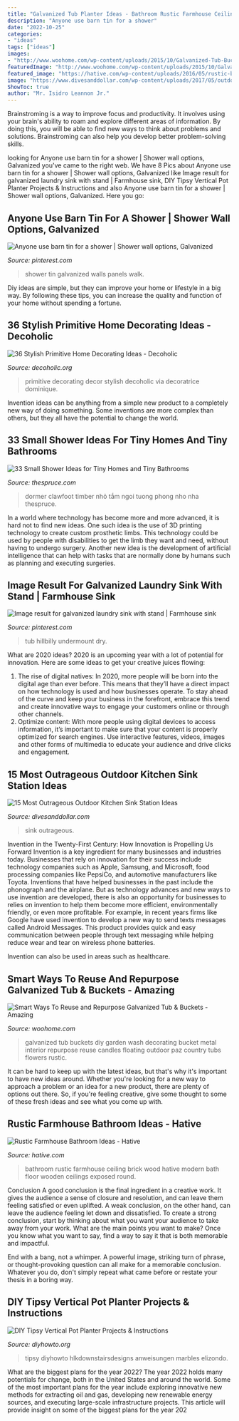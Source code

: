 ```yaml
---
title: "Galvanized Tub Planter Ideas - Bathroom Rustic Farmhouse Ceiling Brick Wood Hative Modern Bath Floor Wooden Ceilings Exposed Round"
description: "Anyone use barn tin for a shower"
date: "2022-10-25"
categories:
- "ideas"
tags: ["ideas"]
images:
- "http://www.woohome.com/wp-content/uploads/2015/10/Galvanized-Tub-Buckets-WooHome-28.jpg"
featuredImage: "http://www.woohome.com/wp-content/uploads/2015/10/Galvanized-Tub-Buckets-WooHome-28.jpg"
featured_image: "https://hative.com/wp-content/uploads/2016/05/rustic-bathroom/44-rustic-bathroom-ideas.jpg"
image: "https://www.divesanddollar.com/wp-content/uploads/2017/05/outdoor-kitchen-sink-station-13-FILEminimizer.jpg"
ShowToc: true
author: "Mr. Isidro Leannon Jr."
---
```



Brainstroming is a way to improve focus and productivity. It involves using your brain's ability to roam and explore different areas of information. By doing this, you will be able to find new ways to think about problems and solutions. Brainstroming can also help you develop better problem-solving skills.

	

		
looking for Anyone use barn tin for a shower | Shower wall options, Galvanized you've came to the right web. We have 8 Pics about Anyone use barn tin for a shower | Shower wall options, Galvanized like Image result for galvanized laundry sink with stand | Farmhouse sink, DIY Tipsy Vertical Pot Planter Projects &amp; Instructions and also Anyone use barn tin for a shower | Shower wall options, Galvanized. Here you go:
		
    
## Anyone Use Barn Tin For A Shower | Shower Wall Options, Galvanized

<img loading=lazy src="https://i.pinimg.com/736x/80/8f/e8/808fe8065761e040c6ffe05901eefade.jpg" onerror="this.onerror=null;this.src='https://tse2.mm.bing.net/th?id=OIP.ODdE8LU_5RhUUQv3g0xcmQHaJ4&amp;pid=15.1';" alt="Anyone use barn tin for a shower | Shower wall options, Galvanized">

_Source: pinterest.com_

>shower tin galvanized walls panels walk. 

	

Diy ideas are simple, but they can improve your home or lifestyle in a big way. By following these tips, you can increase the quality and function of your home without spending a fortune.

    
## 36 Stylish Primitive Home Decorating Ideas - Decoholic

<img loading=lazy src="http://decoholic.org/wp-content/uploads/2013/03/primtive-36-home-decor.png" onerror="this.onerror=null;this.src='https://tse1.mm.bing.net/th?id=OIP.2BhfwGrX12qmVQ-08BdUBgHaLH&amp;pid=15.1';" alt="36 Stylish Primitive Home Decorating Ideas - Decoholic">

_Source: decoholic.org_

>primitive decorating decor stylish decoholic via decoratrice dominique. 

	

Invention ideas can be anything from a simple new product to a completely new way of doing something. Some inventions are more complex than others, but they all have the potential to change the world.

    
## 33 Small Shower Ideas For Tiny Homes And Tiny Bathrooms

<img loading=lazy src="https://fthmb.tqn.com/VQWcULiMam6nUVr1QdmKbkE8vsA=/960x0/filters:no_upscale()/fin-12-tiny-shower-clawfoot-tub-5a3595b89802070037fc260a.jpg" onerror="this.onerror=null;this.src='https://tse1.mm.bing.net/th?id=OIP.V7hDlNRK2q4KTW5OOXuk2QHaLG&amp;pid=15.1';" alt="33 Small Shower Ideas for Tiny Homes and Tiny Bathrooms">

_Source: thespruce.com_

>dormer clawfoot timber nhỏ tắm ngoi tuong phong nho nha thespruce. 

	

In a world where technology has become more and more advanced, it is hard not to find new ideas. One such idea is the use of 3D printing technology to create custom prosthetic limbs. This technology could be used by people with disabilities to get the limb they want and need, without having to undergo surgery. Another new idea is the development of artificial intelligence that can help with tasks that are normally done by humans such as planning and executing surgeries.

    
## Image Result For Galvanized Laundry Sink With Stand | Farmhouse Sink

<img loading=lazy src="https://i.pinimg.com/736x/22/13/57/22135738e7ca1ef803b91828815cf83d.jpg" onerror="this.onerror=null;this.src='https://tse3.mm.bing.net/th?id=OIP.ciYbDz8h28npu82YvDHIwQHaHa&amp;pid=15.1';" alt="Image result for galvanized laundry sink with stand | Farmhouse sink">

_Source: pinterest.com_

>tub hillbilly undermount dry. 

	

What are 2020 ideas?
2020 is an upcoming year with a lot of potential for innovation. Here are some ideas to get your creative juices flowing: 
1. The rise of digital natives: In 2020, more people will be born into the digital age than ever before. This means that they’ll have a direct impact on how technology is used and how businesses operate. To stay ahead of the curve and keep your business in the forefront, embrace this trend and create innovative ways to engage your customers online or through other channels. 
2. Optimize content: With more people using digital devices to access information, it’s important to make sure that your content is properly optimized for search engines. Use interactive features, videos, images and other forms of multimedia to educate your audience and drive clicks and engagement. 

    
## 15 Most Outrageous Outdoor Kitchen Sink Station Ideas

<img loading=lazy src="https://www.divesanddollar.com/wp-content/uploads/2017/05/outdoor-kitchen-sink-station-13-FILEminimizer.jpg" onerror="this.onerror=null;this.src='https://tse1.mm.bing.net/th?id=OIP.Wya6--kzvVZP4H4moYAIbgHaNJ&amp;pid=15.1';" alt="15 Most Outrageous Outdoor Kitchen Sink Station Ideas">

_Source: divesanddollar.com_

>sink outrageous. 

	

Invention in the Twenty-First Century: How Innovation is Propelling Us Forward
Invention is a key ingredient for many businesses and industries today. Businesses that rely on innovation for their success include technology companies such as Apple, Samsung, and Microsoft, food processing companies like PepsiCo, and automotive manufacturers like Toyota. Inventions that have helped businesses in the past include the phonograph and the airplane.
But as technology advances and new ways to use invention are developed, there is also an opportunity for businesses to relies on invention to help them become more efficient, environmentally friendly, or even more profitable. For example, in recent years firms like Google have used invention to develop a new way to send texts messages called Android Messages. This product provides quick and easy communication between people through text messaging while helping reduce wear and tear on wireless phone batteries.

Invention can also be used in areas such as healthcare.

    
## Smart Ways To Reuse And Repurpose Galvanized Tub &amp; Buckets - Amazing

<img loading=lazy src="http://www.woohome.com/wp-content/uploads/2015/10/Galvanized-Tub-Buckets-WooHome-28.jpg" onerror="this.onerror=null;this.src='https://tse2.mm.bing.net/th?id=OIP.kIClyZAHqivchhocQIs1-QHaLG&amp;pid=15.1';" alt="Smart Ways To Reuse and Repurpose Galvanized Tub &amp; Buckets - Amazing">

_Source: woohome.com_

>galvanized tub buckets diy garden wash decorating bucket metal interior repurpose reuse candles floating outdoor paz country tubs flowers rustic. 

	

It can be hard to keep up with the latest ideas, but that's why it's important to have new ideas around. Whether you're looking for a new way to approach a problem or an idea for a new product, there are plenty of options out there. So, if you're feeling creative, give some thought to some of these fresh ideas and see what you come up with.

    
## Rustic Farmhouse Bathroom Ideas - Hative

<img loading=lazy src="https://hative.com/wp-content/uploads/2016/05/rustic-bathroom/44-rustic-bathroom-ideas.jpg" onerror="this.onerror=null;this.src='https://tse4.mm.bing.net/th?id=OIP.W8_17qck7IKXSFOuSOBI7gHaLH&amp;pid=15.1';" alt="Rustic Farmhouse Bathroom Ideas - Hative">

_Source: hative.com_

>bathroom rustic farmhouse ceiling brick wood hative modern bath floor wooden ceilings exposed round. 

	

Conclusion
A good conclusion is the final ingredient in a creative work. It gives the audience a sense of closure and resolution, and can leave them feeling satisfied or even uplifted. A weak conclusion, on the other hand, can leave the audience feeling let down and dissatisfied.
To create a strong conclusion, start by thinking about what you want your audience to take away from your work. What are the main points you want to make? Once you know what you want to say, find a way to say it that is both memorable and impactful.

End with a bang, not a whimper. A powerful image, striking turn of phrase, or thought-provoking question can all make for a memorable conclusion. Whatever you do, don't simply repeat what came before or restate your thesis in a boring way.

    
## DIY Tipsy Vertical Pot Planter Projects &amp; Instructions

<img loading=lazy src="https://www.diyhowto.org/wp-content/uploads/DIYHowto-DIY-Tipsy-Vertical-Pot-Planter-DIY-Projects-Instructions-06-1.jpg" onerror="this.onerror=null;this.src='https://tse1.mm.bing.net/th?id=OIP.zVvbVbeLLwpCEOc38OKLHwHaQe&amp;pid=15.1';" alt="DIY Tipsy Vertical Pot Planter Projects &amp; Instructions">

_Source: diyhowto.org_

>tipsy diyhowto hlkdownstairsdesigns anweisungen marbles elizondo. 

	

What are the biggest plans for the year 2022?
The year 2022 holds many potentials for change, both in the United States and around the world. Some of the most important plans for the year include exploring innovative new methods for extracting oil and gas, developing new renewable energy sources, and executing large-scale infrastructure projects. This article will provide insight on some of the biggest plans for the year 202
